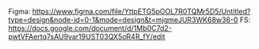 Figma: https://www.figma.com/file/YttpETG5pOOL7R0TQMr5D5/Untitled?type=design&node-id=0-1&mode=design&t=mjgmeJUR3WK68w36-0
FS: https://docs.google.com/document/d/1Mb0C7d2-pwtVFAertq7sAU9var19UST03QX5oR4R_fY/edit
